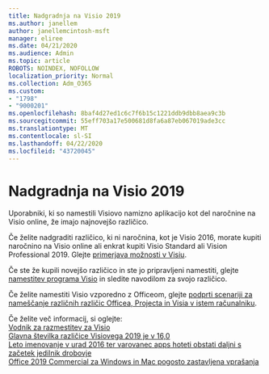 ```yaml
---
title: Nadgradnja na Visio 2019
ms.author: janellem
author: janellemcintosh-msft
manager: eliree
ms.date: 04/21/2020
ms.audience: Admin
ms.topic: article
ROBOTS: NOINDEX, NOFOLLOW
localization_priority: Normal
ms.collection: Adm_O365
ms.custom:
- "1798"
- "9000201"
ms.openlocfilehash: 8baf4d27ed1c6c7f6b15c1221ddb9dbb8aea9c3b
ms.sourcegitcommit: 55eff703a17e500681d8fa6a87eb067019ade3cc
ms.translationtype: MT
ms.contentlocale: sl-SI
ms.lasthandoff: 04/22/2020
ms.locfileid: "43720045"
---
```

# <a name="upgrade-to-visio-2019"></a>Nadgradnja na Visio 2019

Uporabniki, ki so namestili Visiovo namizno aplikacijo kot del naročnine na Visio online, že imajo najnovejšo različico. 

Če želite nadgraditi različico, ki ni naročnina, kot je Visio 2016, morate kupiti naročnino na Visio online ali enkrat kupiti Visio Standard ali Vision Professional 2019. Glejte [primerjava možnosti v Visiu](https://products.office.com/visio/microsoft-visio-plans-and-pricing-compare-visio-options).

Če ste že kupili novejšo različico in ste jo pripravljeni namestiti, glejte [namestitev programa Visio](https://support.office.com/article/f98f21e3-aa02-4827-9167-ddab5b025710?wt.mc_id=OfficeAdm_ClientDIA_Alchemy1798) in sledite navodilom za svojo različico. 

Če želite namestiti Visio vzporedno z Officeom, glejte [podprti scenariji za nameščanje različnih različic Officea, Projecta in Visia v istem računalniku](https://docs.microsoft.com/deployoffice/install-different-office-visio-and-project-versions-on-the-same-computer).

Če želite več informacij, si oglejte:<br>
[Vodnik za razmestitev za Visio](https://docs.microsoft.com/deployoffice/deployment-guide-for-visio)<br>
[Glavna številka različice Visiovega 2019 je v 16,0](https://docs.microsoft.com/deployoffice/office2019/overview#whats-stayed-the-same-in-office-2019)<br>
[Leto imenovanje v urad 2016 ter varovanec apps hoteti obstati daljni s začetek jedilnik drobovje](https://support.office.com/article/8fe5e052-76d2-49de-af30-2e84ed3da907?wt.mc_id=OfficeAdm_ClientDIA_Alchemy1798)<br>
[Office 2019 Commercial za Windows in Mac pogosto zastavljena vprašanja](https://support.microsoft.com/help/4133312) 
